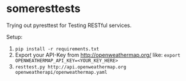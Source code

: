 # someresttests

Trying out pyresttest for Testing RESTful services.  

Setup:  

1. `pip install -r requirements.txt`
2. Export your API-Key from http://openweathermap.org/ like: `export OPENWEATHERMAP_API_KEY=<YOUR_KEY_HERE>`
3. `resttest.py http://api.openweathermap.org openweatherapi/openweathermap.yaml`
